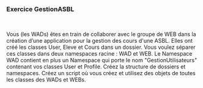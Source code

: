 
### Exercice GestionASBL ###


<br>

Vous (les WADs) êtes en train de collaborer avec le groupe de WEB dans la création d’une application pour la gestion des cours d'une ASBL. Elles ont créé les classes User, Eleve et Cours dans un dossier. 
Vous voulez séparer ces classes dans deux namespaces racine : WAD et WEB. Le Namespace WAD contient en plus un Namespace qui porte le nom "GestionUtilisateurs" contenant vos classes User et Profile.
Créez la structure de dossiers et namespaces. Créez un script où vous créez et utilisez des objets de toutes les classes des WADs et WEBs.

